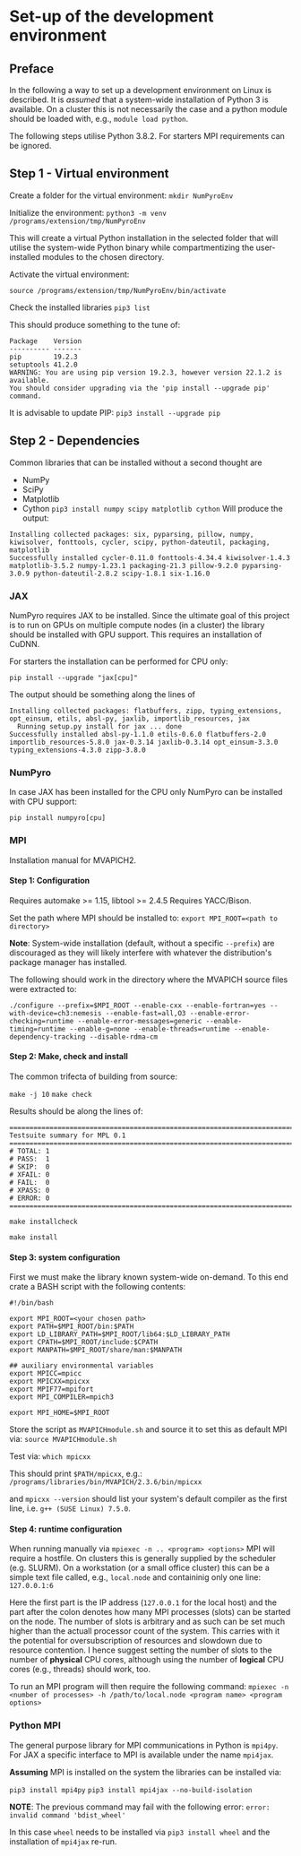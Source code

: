 # Set-up of the development environment

## Preface

In the following a way to set up a development environment on Linux is described.
It is _assumed_ that a system-wide installation of Python 3 is available. On a cluster
this is not necessarily the case and a python module should be loaded with, e.g., `module load python`.

The following steps utilise Python 3.8.2.
For starters MPI requirements can be ignored.

## Step 1 - Virtual environment
Create a folder for the virtual environment:
`mkdir NumPyroEnv`

Initialize the environment:
`python3 -m venv /programs/extension/tmp/NumPyroEnv`

This will create a virtual Python installation in the selected folder that will utilise
the system-wide Python binary while compartmentizing the user-installed modules to the
chosen directory.

Activate the virtual environment:

`source /programs/extension/tmp/NumPyroEnv/bin/activate`

Check the installed libraries
`pip3 list`

This should produce something to the tune of:
```
Package    Version
---------- -------
pip        19.2.3 
setuptools 41.2.0 
WARNING: You are using pip version 19.2.3, however version 22.1.2 is available.
You should consider upgrading via the 'pip install --upgrade pip' command.
```

It is advisable to update PIP:
`pip3 install --upgrade pip`

## Step 2 - Dependencies

Common libraries that can be installed without a second thought are
  - NumPy
  - SciPy
  - Matplotlib
  - Cython
`pip3 install numpy scipy matplotlib cython`
Will produce the output:
```
Installing collected packages: six, pyparsing, pillow, numpy, kiwisolver, fonttools, cycler, scipy, python-dateutil, packaging, matplotlib
Successfully installed cycler-0.11.0 fonttools-4.34.4 kiwisolver-1.4.3 matplotlib-3.5.2 numpy-1.23.1 packaging-21.3 pillow-9.2.0 pyparsing-3.0.9 python-dateutil-2.8.2 scipy-1.8.1 six-1.16.0
```


### JAX

NumPyro requires JAX to be installed. Since the ultimate goal of this project is to run on GPUs on multiple compute nodes (in a cluster)
the library should be installed with GPU support. This requires an installation of CuDNN.

For starters the installation can be performed for CPU only:

`pip install --upgrade "jax[cpu]"`

The output should be something along the lines of
```
Installing collected packages: flatbuffers, zipp, typing_extensions, opt_einsum, etils, absl-py, jaxlib, importlib_resources, jax
  Running setup.py install for jax ... done
Successfully installed absl-py-1.1.0 etils-0.6.0 flatbuffers-2.0 importlib_resources-5.8.0 jax-0.3.14 jaxlib-0.3.14 opt_einsum-3.3.0 typing_extensions-4.3.0 zipp-3.8.0
```

### NumPyro

In case JAX has been installed for the CPU only NumPyro can be installed with CPU support:

`pip install numpyro[cpu]`

### MPI

Installation manual for MVAPICH2. 

#### Step 1: Configuration
Requires automake >= 1.15, libtool >= 2.4.5
Requires YACC/Bison.

Set the path where MPI should be installed to:
`export MPI_ROOT=<path to directory>`

**Note**: System-wide installation (default, without a specific `--prefix`) are discouraged as they will likely interfere with whatever
the distribution's package manager has installed.

The following should work in the directory where the MVAPICH source files were extracted to:

```
./configure --prefix=$MPI_ROOT --enable-cxx --enable-fortran=yes --with-device=ch3:nemesis --enable-fast=all,O3 --enable-error-checking=runtime --enable-error-messages=generic --enable-timing=runtime --enable-g=none --enable-threads=runtime --enable-dependency-tracking --disable-rdma-cm
```

#### Step 2: Make, check and install

The common trifecta of building from source:

`make -j 10`
`make check`

Results should be along the lines of:
```
============================================================================
Testsuite summary for MPL 0.1
============================================================================
# TOTAL: 1
# PASS:  1
# SKIP:  0
# XFAIL: 0
# FAIL:  0
# XPASS: 0
# ERROR: 0
============================================================================
```

`make installcheck`

`make install`

#### Step 3: system configuration

First we must make the library known system-wide on-demand. To this end crate
a BASH script with the following contents:

```
#!/bin/bash

export MPI_ROOT=<your chosen path>
export PATH=$MPI_ROOT/bin:$PATH
export LD_LIBRARY_PATH=$MPI_ROOT/lib64:$LD_LIBRARY_PATH
export CPATH=$MPI_ROOT/include:$CPATH
export MANPATH=$MPI_ROOT/share/man:$MANPATH

## auxiliary environmental variables
export MPICC=mpicc
export MPICXX=mpicxx
export MPIF77=mpifort
export MPI_COMPILER=mpich3

export MPI_HOME=$MPI_ROOT
```

Store the script as `MVAPICHmodule.sh` and source it to set this 
as default MPI via:
`source MVAPICHmodule.sh`

Test via:
`which mpicxx`

This should print `$PATH/mpicxx`, e.g.:
`/programs/libraries/bin/MVAPICH/2.3.6/bin/mpicxx`

and `mpicxx --version` should list your system's default compiler as the first line,
i.e. `g++ (SUSE Linux) 7.5.0`.

#### Step 4: runtime configuration

When running manually via `mpiexec -n .. <program> <options>` MPI will require a hostfile.
On clusters this is generally supplied by the scheduler (e.g. SLURM).
On a workstation (or a small office cluster) this can be a simple text file called, e.g., `local.node`
and containinig only one line: `127.0.0.1:6`

Here the first part is the IP address  (`127.0.0.1` for the local host) and the part after
the colon denotes how many MPI processes (slots) can be started on the node. The number of slots is arbitrary and
as such can be set much higher than the actuall processor count of the system. This carries with it
the potential for oversubscription of resources and slowdown due to resource contention.
I hence suggest setting the number of slots to the number of **physical** CPU cores, although
using the number of **logical** CPU cores (e.g., threads) should work, too.

To run an MPI program will then require the following command:
`mpiexec -n <number of processes> -h /path/to/local.node <program name> <program options>`

### Python MPI

The general purpose library for MPI communications in Python is `mpi4py`.
For JAX a specific interface to MPI is available under the name `mpi4jax`.

**Assuming** MPI is installed on the system the libraries can be installed via:

`pip3 install mpi4py`
`pip3 install mpi4jax --no-build-isolation`

**NOTE**: The previous command may fail with the following error:
`error: invalid command 'bdist_wheel'`

In this case `wheel` needs to be installed via
`pip3 install wheel`
and the installation of `mpi4jax` re-run.
